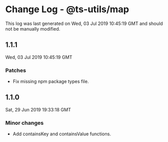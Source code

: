 # Change Log - @ts-utils/map

This log was last generated on Wed, 03 Jul 2019 10:45:19 GMT and should not be manually modified.

## 1.1.1
Wed, 03 Jul 2019 10:45:19 GMT

### Patches

- Fix missing npm package types file.

## 1.1.0
Sat, 29 Jun 2019 19:33:18 GMT

### Minor changes

- Add containsKey and containsValue functions.


